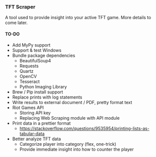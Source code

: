### TFT Scraper
A tool used to provide insight into your active TFT game. More details to come later.

#### TO-DO

- Add MyPy support
- Support & test Windows
- Bundle package dependencies
    - BeautifulSoup4
    - Requests
    - Quartz
    - OpenCV
    - Tesseract
    - Python Imaging Library
- Brew / Pip install support
- Replace prints with log statements
- Write results to external document / PDF, pretty format text
- Riot Games API
    - Storing API key
    - Replacing Web Scraping module with API module
- Print data in a prettier format
    - https://stackoverflow.com/questions/9535954/printing-lists-as-tabular-data
- Better analyze TFT data
    - Categorize player into category (flex, one-trick)
    - Provide immediate insight into how to counter the player